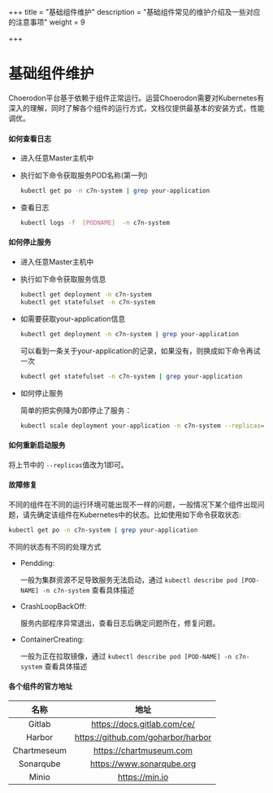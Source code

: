 +++
title = "基础组件维护"
description = "基础组件常见的维护介绍及一些对应的注意事项"
weight = 9

+++

# 基础组件维护

Choerodon平台基于依赖于组件正常运行。运营Choerodon需要对Kubernetes有深入的理解，同时了解各个组件的运行方式，文档仅提供最基本的安装方式，性能调优。

#### 如何查看日志

- 进入任意Master主机中
- 执行如下命令获取服务POD名称(第一列)
  
  ```bash
  kubectl get po -n c7n-system | grep your-application
  ```

- 查看日志

  ```bash
  kubectl logs -f  [PODNAME]  -n c7n-system
  ```

#### 如何停止服务

- 进入任意Master主机中

- 执行如下命令获取服务信息

    ```bash
    kubectl get deployment -n c7n-system
    kubectl get statefulset -n c7n-system
    ```

- 如需要获取your-application信息

    ```bash
    kubectl get deployment -n c7n-system | grep your-application 
    ```

    可以看到一条关于your-application的记录，如果没有，则换成如下命令再试一次

    ```bash
    kubectl get statefulset -n c7n-system | grep your-application
    ```

- 如何停止服务

   简单的把实例降为0即停止了服务：

   ```bash
   kubectl scale deployment your-application -n c7n-system --replicas=0 
   ```

#### 如何重新启动服务

将上节中的 `--replicas`值改为1即可。

#### 故障修复

不同的组件在不同的运行环境可能出现不一样的问题，一般情况下某个组件出现问题，请先确定该组件在Kubernetes中的状态。比如使用如下命令获取状态:

```bash
kubectl get po -n c7n-system | grep your-application
```

不同的状态有不同的处理方式

- Pendding:

  一般为集群资源不足导致服务无法启动，通过 `kubectl describe pod [POD-NAME] -n c7n-system` 查看具体描述

- CrashLoopBackOff: 

  服务内部程序异常退出，查看日志后确定问题所在，修复问题。

- ContainerCreating:
  
  一般为正在拉取镜像，通过 `kubectl describe pod [POD-NAME] -n c7n-system` 查看具体描述


#### 各个组件的官方地址

|名称     |地址|
|:-:     |:-:|
|Gitlab   |https://docs.gitlab.com/ce/|
|Harbor   |https://github.com/goharbor/harbor|
|Chartmeseum|https://chartmuseum.com|
|Sonarqube|https://www.sonarqube.org|
|Minio|https://min.io|

